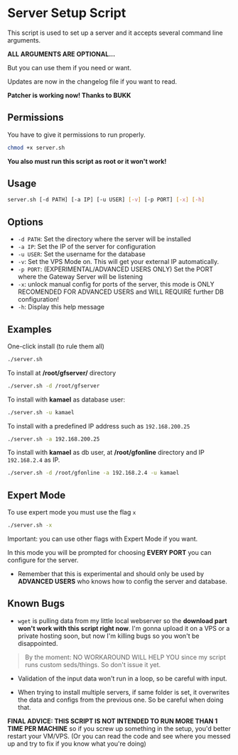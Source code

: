 # Server Setup Script

This script is used to set up a server and it accepts several command line arguments.

**ALL ARGUMENTS ARE OPTIONAL...** 

But you can use them if you need or want.

Updates are now in the changelog file if you want to read.

**Patcher is working now! Thanks to BUKK**

## Permissions

You have to give it permissions to run properly.

```sh
chmod +x server.sh
```

**You also must run this script as root or it won't work!**

## Usage

```sh
server.sh [-d PATH] [-a IP] [-u USER] [-v] [-p PORT] [-x] [-h]
```

## Options

- `-d PATH`: Set the directory where the server will be installed
- `-a IP`: Set the IP of the server for configuration
- `-u USER`: Set the username for the database
- `-v`: Set the VPS Mode on. This will get your external IP automatically.
- `-p PORT`: (EXPERIMENTAL/ADVANCED USERS ONLY) Set the PORT where the Gateway Server will be listening
- `-x`: unlock manual config for ports of the server, this mode is ONLY RECOMENDED FOR ADVANCED USERS and WILL REQUIRE further DB configuration!
- `-h`: Display this help message

## Examples

One-click install (to rule them all)

```sh
./server.sh
```

To install at **/root/gfserver/** directory

```sh
./server.sh -d /root/gfserver
```

To install with **kamael** as database user:

```sh
./server.sh -u kamael
```

To install with a predefined IP address such as `192.168.200.25`

```sh
./server.sh -a 192.168.200.25
```

To install with **kamael** as db user, at **/root/gfonline** directory and IP `192.168.2.4` as IP.

```sh
./server.sh -d /root/gfonline -a 192.168.2.4 -u kamael
```

## Expert Mode

To use expert mode you must use the flag `x`

```sh
./server.sh -x 
```

Important: you can use other flags with Expert Mode if you want.

In this mode you will be prompted for choosing **EVERY PORT** you can configure for the server. 

- Remember that this is experimental and should only be used by **ADVANCED USERS** who knows how to config the server and database.

## Known Bugs

- `wget` is pulling data from my little local webserver so the **download part won't work with this script right now**. I'm gonna upload it on a VPS or a private hosting soon, but now I'm killing bugs so you won't be disappointed.

> By the moment: NO WORKAROUND WILL HELP YOU since my script runs custom seds/things. So don't issue it yet.

- Validation of the input data won't run in a loop, so be careful with input.

- When trying to install multiple servers, if same folder is set, it overwrites the data and configs from the previous one. So be careful when doing that.

**FINAL ADVICE: THIS SCRIPT IS NOT INTENDED TO RUN MORE THAN 1 TIME PER MACHINE** so if you screw up something in the setup, you'd better restart your VM/VPS. (Or you can read the code and see where you messed up and try to fix if you know what you're doing)
